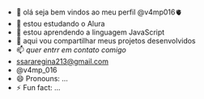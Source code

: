 - 👋 olá seja bem vindos ao meu perfil @v4mp016🫀
- 👀 estou estudando o Alura 
- 🌱 estou aprendendo a linguagem JavaScript
- 💞️ aqui vou compartilhar meus projetos desenvolvidos 
- 📫 *quer entrr em contato comigo*
- ssararegina213@gmail.com
- @v4mp_016 
- 😄 Pronouns: ...
- ⚡ Fun fact: ...

<!---
v4mp016/v4mp016 is a ✨ special ✨ repository because its `README.md` (this file) appears on your GitHub profile.
You can click the Preview link to take a look at your changes.
--->
